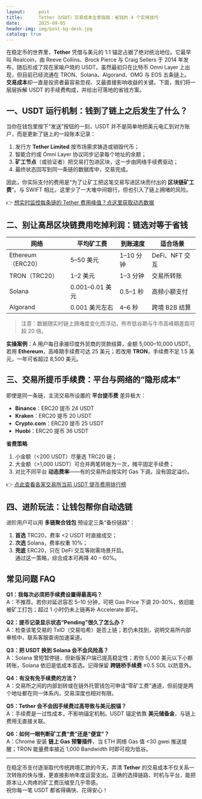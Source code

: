 ```yaml
---
layout:     post
title:      Tether（USDT）交易成本全景指南：省钱的 4 个实用技巧
date:       2025-09-05
header-img: img/post-bg-desk.jpg
catalog: true
---
```


在稳定币的世界里，**Tether** 凭借与美元的 1:1 锚定占据了绝对统治地位。它最早叫 Realcoin，由 Reeve Collins、Brock Pierce 与 Craig Sellers 于 2014 年发布，随后形成了现在家喻户晓的 USDT。虽然最初只在比特币 Omni Layer 上出现，但目前已经流通在 TRON、Solana、Algorand、OMG 与 EOS 五条链上。  
**交易成本**却一直是投资者最容易忽视、又最直接影响收益的关键。下面，我们将一层层拆解 USDT 的手续费构成，并给出可落地的省钱方案。

## 一、USDT 运行机制：钱到了链上之后发生了什么？

当你在钱包里按下“发送”按钮的一刻，USDT 并不是简单地把美元电汇到对方账户，而是更新了链上的一段账本记录：

1. 发行方 **Tether Limited** 按市场需求铸造或销毁代币；  
2. 智能合约或 Omni Layer 协议同步记录每个地址的余额；  
3. **矿工节点**（或验证者）把交易打包进区块，这一步由网络手续费驱动；  
4. 最终状态回写到同一条链的数据库中，交易完成。

因此，你实际支付的费用是“为了让矿工把这笔交易写进区块而付出的 **区块链矿工费**”。与 SWIFT 相比，这里少了一大堆中间银行，但也引入了链上拥堵的风险。

👉 [想实时监控每条链的 Tether 费用峰值？点这里获取动态数据](https://okxdog.com/)

## 二、别让高昂区块链费用吃掉利润：链选对等于省钱

| 网络 | 平均矿工费 | 到账速度 | 适合场景 |
| --- | --- | --- | --- |
| Ethereum（ERC20） | 5–50 美元 | 1–10 分钟 | DeFi、NFT 交互 |
| TRON（TRC20） | 1–2 美元 | 1–3 分钟 | 交易所转账 |
| Solana | 0.001–0.01 美元 | 0.5–1 秒 | 高频小额支付 |
| Algorand | 0.001 美元左右 | 4–6 秒 | 跨境 B2B 结算 |

> 注意：数据随实时链上拥堵度变化而浮动，熊市低谷期与牛市高峰期差距可超 20 倍。

**实操案例**：A 用户每日承接印度外贸商的货款结算，金额 5,000–10,000 USDT。若用 **Ethereum**，高峰期手续费可达 25 美元；若改用 **TRON**，手续费不足 1.5 美元，一年可省超过 8,500 美元。

## 三、交易所提币手续费：平台与网络的“隐形成本”

即使是同一条链，主流交易所设置的 **平台提币费** 差异极大：

- **Binance**：ERC20 提币 24 USDT  
- **Kraken**：ERC20 提币 20 USDT  
- **Crypto.com**：ERC20 提币 25 USDT  
- **Huobi**：ERC20 提币 36 USDT  

**省费策略**  
1. 小金额（<200 USDT）尽量选 TRC20 链；  
2. 大金额（>1,000 USDT）可合并两笔转账为一次，摊平固定手续费；  
3. 对比不同平台 **动态费率**——有的交易所会按实时 Gas 下调，没有固定溢价。

👉 [点此查看各家交易所当前 USDT 提币费用排行榜](https://okxdog.com/)

## 四、进阶玩法：让钱包帮你自动选链

进阶用户可以用 **多链聚合钱包** 预设定三条“备份链路”：  
1. **首选** TRC20，费率 <2 USDT 时直接成交；  
2. **次选** Solana，费率权重 10%；  
3. **兜底** ERC20，只在 DeFi 交互等刚需场景开启。  
通过这一策略，综合成本可再降 40 – 60%。

## 常见问题 FAQ

**Q1：我每次必须把手续费设置得最高吗？**  
A：不推荐。若你对延迟容忍 5–10 分钟，可把 Gas Price 下调 20–30%，依旧能被矿工打包；超过 1 小时仍未上链再补 Accelerate 即可。

**Q2：提币记录显示状态“Pending”很久了怎么办？**  
A：检查该笔交易的 TxID（交易哈希）是否上链；若仍未找到，说明交易所内部审核中，联系客服查询加速渠道。

**Q3：把 USDT 换到 Solana 会不会风险高？**  
A：Solana 曾短暂停链，但新版客户端已提高稳定性；若你 5,000 美元以下小额转账，Solana 依旧是低成本首选。记得保留 **跨链桥手续费** ≥0.5 SOL 以防意外。

**Q4：有没有免手续费的方法？**  
A：交易所之间的内部划转或在链外托管钱包可申请“零矿工费”通道，但前提是两个地址都在同一体系内，交易深度也相对有限。

**Q5：Tether 会不会因手续费过高导致与美元脱锚？**  
A：手续费是一过性成本，不影响锚定机制。USDT 锚定依靠 **美元储备金**，与链上费用无直接关联。

**Q6：如何一眼判断矿工费“贵”还是“便宜”？**  
A：Chrome 安装 **链上 Gas 预警插件**，当 ETH 网络 Gas 值 <30 gwei 推送提醒；TRON 能量费率接近 1,000 Bandwidth 时即可视为低谷。

---

在稳定币支付逐渐取代传统跨境汇款的今天，弄清 **Tether** 的交易成本不仅关系一次转账的快与慢，更直接影响年度运营支出。正确的选择链路、时机与平台，能把原本让人肉疼的矿工费压缩至几乎零感。  
祝你每一笔 USDT 都省得痛快、花得安心！
